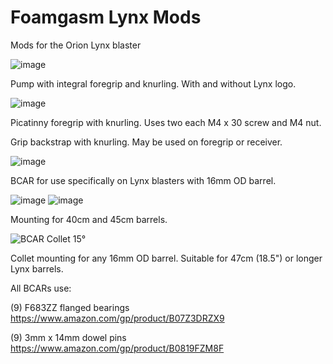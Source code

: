 # Foamgasm Lynx Mods
Mods for the Orion Lynx blaster

![image](https://user-images.githubusercontent.com/33273931/142133628-3b84a365-102c-4ad1-a6dc-da28af6b33f6.png)

Pump with integral foregrip and knurling.  With and without Lynx logo.
  
![image](https://user-images.githubusercontent.com/33273931/147861594-fec3dc4b-9738-47b4-973f-6dd13fe228a0.png)

Picatinny foregrip with knurling.  Uses two each M4 x 30 screw and M4 nut.

Grip backstrap with knurling.  May be used on foregrip or receiver.

![image](https://user-images.githubusercontent.com/33273931/142133326-425931e9-8a80-49aa-89ba-89475432176d.png)

BCAR for use specifically on Lynx blasters with 16mm OD barrel.

![image](https://user-images.githubusercontent.com/33273931/142246619-2608f94c-daed-4449-b745-f4105d3f5a29.png)
![image](https://user-images.githubusercontent.com/33273931/142246660-f25e1bde-2589-4c16-b608-df0a19d79367.png)

Mounting for 40cm and 45cm barrels.

![BCAR Collet 15°](https://user-images.githubusercontent.com/33273931/155583522-93ce72b0-15b2-4a15-a7f0-f1733ad63b45.png)

Collet mounting for any 16mm OD barrel.  Suitable for 47cm (18.5") or longer Lynx barrels.

All BCARs use:

  (9) F683ZZ flanged bearings https://www.amazon.com/gp/product/B07Z3DRZX9
  
  (9) 3mm x 14mm dowel pins https://www.amazon.com/gp/product/B0819FZM8F
